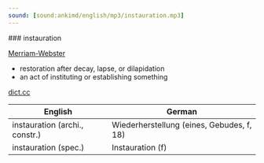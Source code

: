 ```yaml
---
sound: [sound:ankimd/english/mp3/instauration.mp3]
---
```


\### instauration

[Merriam-Webster](https://www.merriam-webster.com/dictionary/instauration)

- restoration after decay, lapse, or dilapidation
- an act of instituting or establishing something

[dict.cc](https://www.dict.cc/instauration)

| English        | German       |
| -------------- | ------------ |
| instauration (archi., constr.) | Wiederherstellung (eines, Gebudes, f, 18) |
| instauration (spec.) | Instauration (f) |

